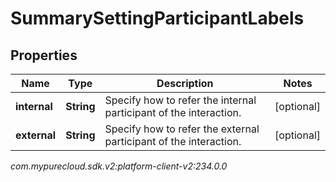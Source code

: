 # SummarySettingParticipantLabels


## Properties

| Name | Type | Description | Notes |
| ------------ | ------------- | ------------- | ------------- |
| **internal** | **String** | Specify how to refer the internal participant of the interaction. |  [optional] |
| **external** | **String** | Specify how to refer the external participant of the interaction. |  [optional] |




_com.mypurecloud.sdk.v2:platform-client-v2:234.0.0_
